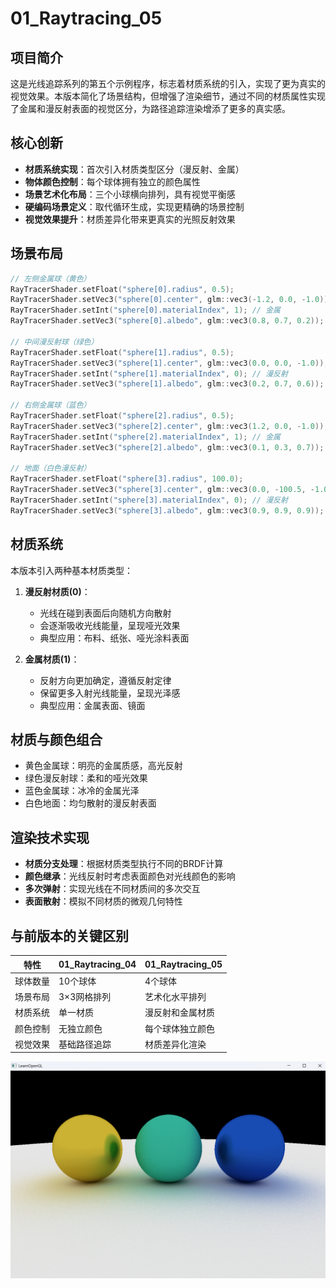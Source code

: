 # 01_Raytracing_05

## 项目简介
这是光线追踪系列的第五个示例程序，标志着材质系统的引入，实现了更为真实的视觉效果。本版本简化了场景结构，但增强了渲染细节，通过不同的材质属性实现了金属和漫反射表面的视觉区分，为路径追踪渲染增添了更多的真实感。

## 核心创新
- **材质系统实现**：首次引入材质类型区分（漫反射、金属）
- **物体颜色控制**：每个球体拥有独立的颜色属性
- **场景艺术化布局**：三个小球横向排列，具有视觉平衡感
- **硬编码场景定义**：取代循环生成，实现更精确的场景控制
- **视觉效果提升**：材质差异化带来更真实的光照反射效果

## 场景布局
```cpp
// 左侧金属球（黄色）
RayTracerShader.setFloat("sphere[0].radius", 0.5);
RayTracerShader.setVec3("sphere[0].center", glm::vec3(-1.2, 0.0, -1.0));
RayTracerShader.setInt("sphere[0].materialIndex", 1); // 金属
RayTracerShader.setVec3("sphere[0].albedo", glm::vec3(0.8, 0.7, 0.2));

// 中间漫反射球（绿色）
RayTracerShader.setFloat("sphere[1].radius", 0.5);
RayTracerShader.setVec3("sphere[1].center", glm::vec3(0.0, 0.0, -1.0));
RayTracerShader.setInt("sphere[1].materialIndex", 0); // 漫反射
RayTracerShader.setVec3("sphere[1].albedo", glm::vec3(0.2, 0.7, 0.6)); 

// 右侧金属球（蓝色）
RayTracerShader.setFloat("sphere[2].radius", 0.5);
RayTracerShader.setVec3("sphere[2].center", glm::vec3(1.2, 0.0, -1.0));
RayTracerShader.setInt("sphere[2].materialIndex", 1); // 金属
RayTracerShader.setVec3("sphere[2].albedo", glm::vec3(0.1, 0.3, 0.7));

// 地面（白色漫反射）
RayTracerShader.setFloat("sphere[3].radius", 100.0);
RayTracerShader.setVec3("sphere[3].center", glm::vec3(0.0, -100.5, -1.0));
RayTracerShader.setInt("sphere[3].materialIndex", 0); // 漫反射
RayTracerShader.setVec3("sphere[3].albedo", glm::vec3(0.9, 0.9, 0.9));
```

## 材质系统
本版本引入两种基本材质类型：
1. **漫反射材质(0)**：
   - 光线在碰到表面后向随机方向散射
   - 会逐渐吸收光线能量，呈现哑光效果
   - 典型应用：布料、纸张、哑光涂料表面

2. **金属材质(1)**：
   - 反射方向更加确定，遵循反射定律
   - 保留更多入射光线能量，呈现光泽感
   - 典型应用：金属表面、镜面

## 材质与颜色组合
- 黄色金属球：明亮的金属质感，高光反射
- 绿色漫反射球：柔和的哑光效果
- 蓝色金属球：冰冷的金属光泽
- 白色地面：均匀散射的漫反射表面

## 渲染技术实现
- **材质分支处理**：根据材质类型执行不同的BRDF计算
- **颜色继承**：光线反射时考虑表面颜色对光线颜色的影响
- **多次弹射**：实现光线在不同材质间的多次交互
- **表面散射**：模拟不同材质的微观几何特性

## 与前版本的关键区别
| 特性 | 01_Raytracing_04 | 01_Raytracing_05 |
|------|------------------|-----------------|
| 球体数量 | 10个球体 | 4个球体 |
| 场景布局 | 3×3网格排列 | 艺术化水平排列 |
| 材质系统 | 单一材质 | 漫反射和金属材质 |
| 颜色控制 | 无独立颜色 | 每个球体独立颜色 |
| 视觉效果 | 基础路径追踪 | 材质差异化渲染 |


![image-20250519195745522](./assets/image-20250519195745522.png)
